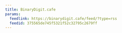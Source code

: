 ```yaml
---
title: BinaryDigit.cafe
params:
  feedlink: https://binarydigit.cafe/feed/?type=rss
  feedid: 375565de745f5321f52c32795c2679ff
---
```

